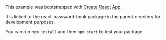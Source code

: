 This example was bootstrapped with [Create React App](https://github.com/facebook/create-react-app).

It is linked to the react-password-hook package in the parent directory for development purposes.

You can run `npm install` and then `npm start` to test your package.
